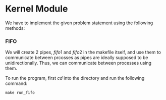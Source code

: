 # Kernel Module

We have to implement the given problem statement using the following methods:

### FIFO

We will create 2 pipes, $fifo1$ and $fifo2$ in the makefile itself, and use them to communicate between prcosses as pipes are ideally supposed to be unidirectionally. Thus, we can communicate between processes using them.

To run the program, first $cd$ into the directory and run the following command:

```make run_fifo```